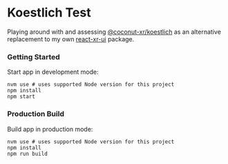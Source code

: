 # Koestlich Test

Playing around with and assessing [@coconut-xr/koestlich](https://github.com/coconut-xr/koestlich) as an alternative replacement to my own [react-xr-ui](https://github.com/enijar/react-xr-ui) package.

### Getting Started

Start app in development mode:

```shell
nvm use # uses supported Node version for this project
npm install
npm start
```

### Production Build

Build app in production mode:

```shell
nvm use # uses supported Node version for this project
npm install
npm run build
```
